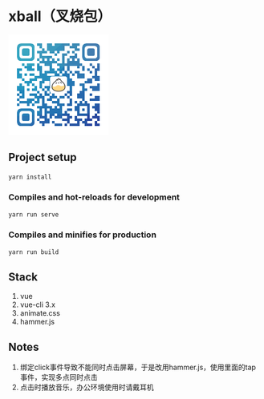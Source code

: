 # xball（叉烧包）
![screen](https://github.com/jasonBai007/Xball/raw/master/qr.png)

## Project setup
```
yarn install
```

### Compiles and hot-reloads for development
```
yarn run serve
```

### Compiles and minifies for production
```
yarn run build
```

## Stack
1. vue
2. vue-cli 3.x
3. animate.css
4. hammer.js

## Notes
1. 绑定click事件导致不能同时点击屏幕，于是改用hammer.js，使用里面的tap事件，实现多点同时点击
2. 点击时播放音乐，办公环境使用时请戴耳机
